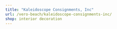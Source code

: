 ```yaml
---
title: "Kaleidoscope Consignments, Inc"
url: /vero-beach/kaleidoscope-consignments-inc/
shop: interior decoration
---
```

